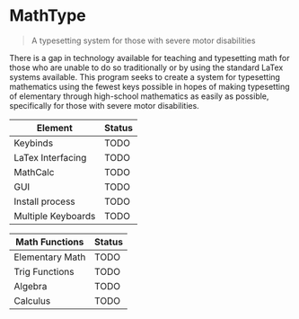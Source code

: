 # MathType
> A typesetting system for those with severe motor disabilities

There is a gap in technology available for teaching and typesetting math for those who are unable to do so traditionally
or by using the standard LaTex systems available. This program seeks to create a system for typesetting mathematics 
using the fewest keys possible in hopes of making typesetting of elementary through high-school mathematics as easily
as possible, specifically for those with severe motor disabilities.

| Element             | Status |
|---------------------|--------|
| Keybinds            | TODO   |
| LaTex Interfacing   | TODO   |
| MathCalc            | TODO   |
| GUI                 | TODO   |
| Install process     | TODO   |
| Multiple Keyboards  | TODO   |

| Math Functions  | Status  |
|-----------------|---------|
| Elementary Math | TODO    |
| Trig Functions  | TODO    |
| Algebra         | TODO    |
| Calculus        | TODO    |


